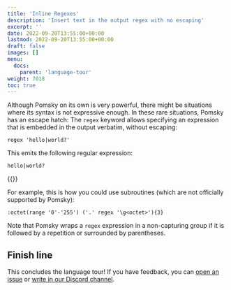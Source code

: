```yaml
---
title: 'Inline Regexes'
description: 'Insert text in the output regex with no escaping'
excerpt: ''
date: 2022-09-20T13:55:00+00:00
lastmod: 2022-09-20T13:55:00+00:00
draft: false
images: []
menu:
  docs:
    parent: 'language-tour'
weight: 7018
toc: true
---
```


Although Pomsky on its own is very powerful, there might be situations where its syntax is not
expressive enough. In these rare situations, Pomsky has an escape hatch: The `regex` keyword allows
specifying an expression that is embedded in the output verbatim, without escaping:

```pomsky
regex 'hello|world?'
```

This emits the following regular expression:

```regexp
hello|world?
```

{{<alert icon="⚠️" text="This is <strong>dangerous</strong> and should only be used as a last resort. Pomsky does not parse the content of <code>regex</code> expressions, so it cannot ensure that the output is valid." />}}

For example, this is how you could use subroutines (which are not officially supported by Pomsky):

```pomsky
:octet(range '0'-'255') ('.' regex '\g<octet>'){3}
```

Note that Pomsky wraps a `regex` expression in a non-capturing group if it is followed by a
repetition or surrounded by parentheses.

## Finish line

This concludes the language tour! If you have feedback, you can [open an issue](https://github.com/pomsky-lang/website/issues) or [write in our Discord channel](https://discord.gg/uwap2uxMFp).
